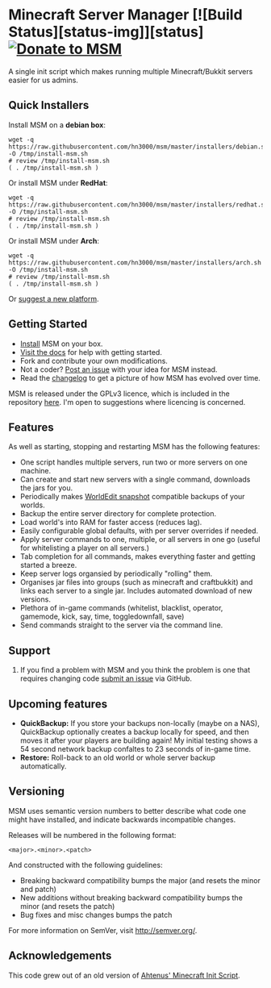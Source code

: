# Minecraft Server Manager [![Build Status][status-img]][status] [![Donate to MSM][donate-img]][donate]

<!--
[status-img]: https://api.travis-ci.org/msmhq/msm.svg?branch=master
[status]: http://travis-ci.org/msmhq/msm
-->
[donate-img]: https://www.paypalobjects.com/en_GB/i/btn/btn_donate_SM.gif
[donate]: https://www.paypal.com/cgi-bin/webscr?cmd=_s-xclick&hosted_button_id=Z7XQDNF7U5GLL

A single init script which makes running multiple Minecraft/Bukkit servers easier for us admins.

## Quick Installers

Install MSM on a **debian box**:

	wget -q https://raw.githubusercontent.com/hn3000/msm/master/installers/debian.sh -O /tmp/install-msm.sh
	# review /tmp/install-msm.sh
	( . /tmp/install-msm.sh )

<!--    wget -q http://git.io/Sxpr9g -O /tmp/msm && bash /tmp/msm -->

Or install MSM under **RedHat**:

	wget -q https://raw.githubusercontent.com/hn3000/msm/master/installers/redhat.sh -O /tmp/install-msm.sh
	# review /tmp/install-msm.sh
	( . /tmp/install-msm.sh )

Or install MSM under **Arch**:

	wget -q https://raw.githubusercontent.com/hn3000/msm/master/installers/arch.sh -O /tmp/install-msm.sh
	# review /tmp/install-msm.sh
	( . /tmp/install-msm.sh )

<!--	wget -q http://git.io/lu0ULA -O /tmp/msm && bash /tmp/msm -->

Or [suggest a new platform][issues].

## Getting Started

* [Install][install] MSM on your box.
* [Visit the docs][docs] for help with getting started.
* Fork and contribute your own modifications.
* Not a coder? [Post an issue][issues] with your idea for MSM instead.
* Read the [changelog][changelog] to get a picture of how MSM has evolved over time.

MSM is released under the GPLv3 licence, which is included in the repository [here][licence]. I'm open to suggestions where licencing is concerned.

## Features

As well as starting, stopping and restarting MSM has the following features:

* One script handles multiple servers, run two or more servers on one machine.
* Can create and start new servers with a single command, downloads the jars for you.
* Periodically makes [WorldEdit snapshot][we-snapshot] compatible backups of your worlds.
* Backup the entire server directory for complete protection.
* Load world's into RAM for faster access (reduces lag).
* Easily configurable global defaults, with per server overrides if needed.
* Apply server commands to one, multiple, or all servers in one go (useful for whitelisting a player on all servers.)
* Tab completion for all commands, makes everything faster and getting started a breeze.
* Keep server logs organsied by periodically "rolling" them.
* Organises jar files into groups (such as minecraft and craftbukkit) and links each server to a single jar. Includes automated download of new versions.
* Plethora of in-game commands (whitelist, blacklist, operator, gamemode, kick, say, time, toggledownfall, save)
* Send commands straight to the server via the command line.

## Support

1. If you find a problem with MSM and you think the problem is one that requires changing code [submit an issue][issues] via GitHub.

## Upcoming features

* **QuickBackup:** If you store your backups non-locally (maybe on a NAS), QuickBackup optionally creates a backup locally for speed, and then moves it after your players are building again! My initial testing shows a 54 second network backup confaltes to 23 seconds of in-game time.
* **Restore:** Roll-back to an old world or whole server backup automatically.


## Versioning

MSM uses semantic version numbers to better describe what code one might have installed, and indicate backwards incompatible changes.

Releases will be numbered in the following format:

`<major>.<minor>.<patch>`

And constructed with the following guidelines:

* Breaking backward compatibility bumps the major (and resets the minor and patch)
* New additions without breaking backward compatibility bumps the minor (and resets the patch)
* Bug fixes and misc changes bumps the patch

For more information on SemVer, visit http://semver.org/.


## Acknowledgements

This code grew out of an old version of [Ahtenus' Minecraft Init Script][ahtenus-minecraft-init].

[we-snapshot]: http://wiki.sk89q.com/wiki/WorldEdit/Snapshots
[ahtenus-minecraft-init]: https://github.com/Ahtenus/minecraft-init
[docs]: http://msmhq.com/docs/
[install]: http://msmhq.com/docs/installation.html
[changelog]: https://github.com/msmhq/msm/blob/master/CHANGELOG.markdown
[licence]: https://github.com/msmhq/msm/blob/master/LICENSE.markdown
[issues]: https://github.com/msmhq/msm/issues
